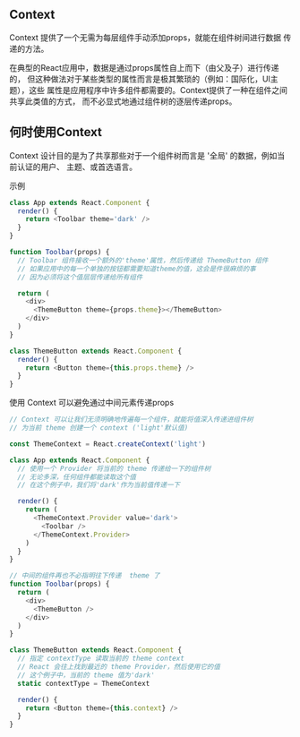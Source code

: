 
## Context 

Context 提供了一个无需为每层组件手动添加props，就能在组件树间进行数据
传递的方法。

在典型的React应用中，数据是通过props属性自上而下（由父及子）进行传递的，
但这种做法对于某些类型的属性而言是极其繁琐的（例如：国际化，UI主题），这些
属性是应用程序中许多组件都需要的。Context提供了一种在组件之间共享此类值的方式，
而不必显式地通过组件树的逐层传递props。

## 何时使用Context 

Context 设计目的是为了共享那些对于一个组件树而言是 '全局' 的数据，例如当前认证的用户、
主题、或首选语言。

示例

```js
class App extends React.Component {
  render() {
    return <Toolbar theme='dark' />
  }
}

function Toolbar(props) {
  // Toolbar 组件接收一个额外的'theme'属性，然后传递给 ThemeButton 组件
  // 如果应用中的每一个单独的按钮都需要知道theme的值，这会是件很麻烦的事
  // 因为必须将这个值层层传递给所有组件

  return (
    <div>
      <ThemeButton theme={props.theme}></ThemeButton>
    </div>
  )
}

class ThemeButton extends React.Component {
  render() {
    return <Button theme={this.props.theme} />
  }
}
```

使用 Context 可以避免通过中间元素传递props

```js
// Context 可以让我们无须明确地传遍每一个组件，就能将值深入传递进组件树
// 为当前 theme 创建一个 context ('light'默认值)

const ThemeContext = React.createContext('light')

class App extends React.Component {
  // 使用一个 Provider 将当前的 theme 传递给一下的组件树
  // 无论多深，任何组件都能读取这个值
  // 在这个例子中，我们将'dark'作为当前值传递一下

  render() {
    return (
      <ThemeContext.Provider value='dark'>
        <Toolbar />
      </ThemeContext.Provider>
    )
  }
}

// 中间的组件再也不必指明往下传递  theme 了
function Toolbar(props) {
  return (
    <div>
      <ThemeButton />
    </div>
  )
}

class ThemeButton extends React.Component {
  // 指定 contextType 读取当前的 theme context
  // React 会往上找到最近的 theme Provider，然后使用它的值
  // 这个例子中，当前的 theme 值为'dark'
  static contextType = ThemeContext

  render() {
    return <Button theme={this.context} />
  }
}
```